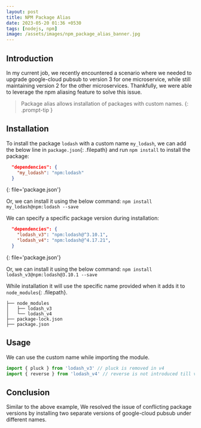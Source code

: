 ```yaml
---
layout: post
title: NPM Package Alias
date: 2023-05-20 01:36 +0530
tags: [nodejs, npm]
image: /assets/images/npm_package_alias_banner.jpg
---
```


## Introduction
In my current job, we recently encountered a scenario where we needed to upgrade google-cloud pubsub to version 3 for one microservice,
while still maintaining version 2 for the other microservices. Thankfully, we were able to leverage the npm aliasing feature to solve this issue.

> Package alias allows installation of packages with custom names.
{: .prompt-tip }

## Installation
To install the package `lodash` with a custom name `my_lodash`, we can add the below line in `package.json`{: .filepath} and run `npm install` to install the package:
```json
  "dependencies": {
    "my_lodash": "npm:lodash"
  }
```
{: file='package.json'}

Or, we can install it using the below command:
`npm install my_lodash@npm:lodash --save`

We can specify a specific package version during installation:

```json
  "dependencies": {
    "lodash_v3": "npm:lodash@^3.10.1",
    "lodash_v4": "npm:lodash@^4.17.21",
  }
```
{: file='package.json'}

Or, we can install it using the below command:
`npm install lodash_v3@npm:lodash@3.10.1 --save`

While installation it will use the specific name provided when it adds it to `node_modules`{: .filepath}.
```
├── node_modules
│   ├── lodash_v3
│   └── lodash_v4
├── package-lock.json
├── package.json
```

## Usage

We can use the custom name while importing the module.
```javascript
import { pluck } from 'lodash_v3' // pluck is removed in v4
import { reverse } from 'lodash_v4' // reverse is not introduced till v3
```

## Conclusion
Similar to the above example, We resolved the issue of conflicting package versions by installing two separate versions of google-cloud pubsub under different names.
